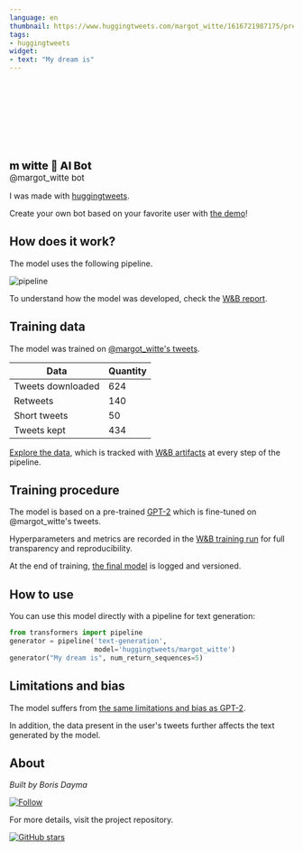 ```yaml
---
language: en
thumbnail: https://www.huggingtweets.com/margot_witte/1616721987175/predictions.png
tags:
- huggingtweets
widget:
- text: "My dream is"
---
```


<div>
<div style="width: 132px; height:132px; border-radius: 50%; background-size: cover; background-image: url('https://pbs.twimg.com/profile_images/1140068991098064896/qVnSEy6-_400x400.jpg')">
</div>
<div style="margin-top: 8px; font-size: 19px; font-weight: 800">m witte 🤖 AI Bot </div>
<div style="font-size: 15px">@margot_witte bot</div>
</div>

I was made with [huggingtweets](https://github.com/borisdayma/huggingtweets).

Create your own bot based on your favorite user with [the demo](https://colab.research.google.com/github/borisdayma/huggingtweets/blob/master/huggingtweets-demo.ipynb)!

## How does it work?

The model uses the following pipeline.

![pipeline](https://github.com/borisdayma/huggingtweets/blob/master/img/pipeline.png?raw=true)

To understand how the model was developed, check the [W&B report](https://wandb.ai/wandb/huggingtweets/reports/HuggingTweets-Train-a-Model-to-Generate-Tweets--VmlldzoxMTY5MjI).

## Training data

The model was trained on [@margot_witte's tweets](https://twitter.com/margot_witte).

| Data | Quantity |
| --- | --- |
| Tweets downloaded | 624 |
| Retweets | 140 |
| Short tweets | 50 |
| Tweets kept | 434 |

[Explore the data](https://wandb.ai/wandb/huggingtweets/runs/20i2noy6/artifacts), which is tracked with [W&B artifacts](https://docs.wandb.com/artifacts) at every step of the pipeline.

## Training procedure

The model is based on a pre-trained [GPT-2](https://huggingface.co/gpt2) which is fine-tuned on @margot_witte's tweets.

Hyperparameters and metrics are recorded in the [W&B training run](https://wandb.ai/wandb/huggingtweets/runs/365zpvpy) for full transparency and reproducibility.

At the end of training, [the final model](https://wandb.ai/wandb/huggingtweets/runs/365zpvpy/artifacts) is logged and versioned.

## How to use

You can use this model directly with a pipeline for text generation:

```python
from transformers import pipeline
generator = pipeline('text-generation',
                     model='huggingtweets/margot_witte')
generator("My dream is", num_return_sequences=5)
```

## Limitations and bias

The model suffers from [the same limitations and bias as GPT-2](https://huggingface.co/gpt2#limitations-and-bias).

In addition, the data present in the user's tweets further affects the text generated by the model.

## About

*Built by Boris Dayma*

[![Follow](https://img.shields.io/twitter/follow/borisdayma?style=social)](https://twitter.com/intent/follow?screen_name=borisdayma)

For more details, visit the project repository.

[![GitHub stars](https://img.shields.io/github/stars/borisdayma/huggingtweets?style=social)](https://github.com/borisdayma/huggingtweets)
